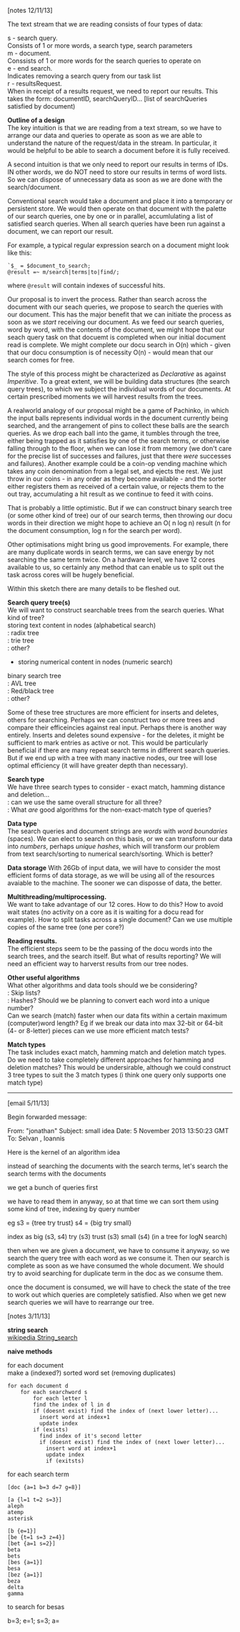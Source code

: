 [notes 12/11/13]

The text stream that we are reading consists of four types of data:

s - search query.   
Consists of 1 or more words, a search type, search parameters  
m - document.   
Conssists of 1 or more words for the search queries to operate on  
e - end search.   
Indicates removing a search query from our task list  
r - resultsRequest.   
When in receipt of a results request, we need to report our results. This takes the form:
documentID, searchQueryID... [list of searchQueries satisfied by document)


__Outline of a design__  
The key intuition is that we are reading from a text stream, so we have to arrange our data and queries to operate as soon as we are able to understand the nature of the request/data in the stream. In particular, it would be helpful to be able to search a document before it is fully received.

A second intuition is that we only need to report our results in terms of IDs. IN other words, we do NOT need to store our results in terms of word lists. So we can dispose of unnecessary data as soon as we are done with the search/document.

Conventional search would take a document and place it into a temporary or persistent store. We would then operate on that document with the palette of our search queries, one by one or in parallel, accumlulating a list of satisfied search queries. When all search queries have been run against a document, we can report our result.

For example, a typical regular expression search on a document might look like this:

	`$_ = $document_to_search;  
	@result =~ m/search|terms|to|find/;
where `@result` will contain indexes of successful hits.

Our proposal is to invert the process. Rather than search across the document with our seach queries, we propose to search the queries with our document. This has the major benefit that we can initiate the process as soon as we _start_ receiving our document. As we feed our search queries, word by word, with the contents of the document, we might hope that our seach query task on that docuemt is completed when our initial document read is complete. We might complete our docu search in O(n) which - given that our docu consumption is of necessity O(n) - would mean that our search comes for free.

The style of this process might be characterized as _Declarative_ as against _Imperitive_. To a great extent, we will be building data structures (the search query trees), to which we subject the individual words of our documents. At certain prescribed moments we will harvest results from the trees.

A realworld analogy of our proposal might be a game of Pachinko, in which the input balls represents individual words in the document currently being searched, and the arrangement of pins to collect these balls are the search queries. As we drop each ball into the game, it tumbles through the tree, either being trapped as it satisfies by one of the search terms, or otherwise  falling through to the floor, when we can lose it from memory (we don't care for the precise list of successes and failures, just that there _were_ successes and failures). Another example could be a coin-op vending machine which takes any coin denomination from a legal set, and ejects the rest. We just throw in our coins - in any order as they become available - and the sorter either registers them as received of a certain value, or rejects them to the out tray, accumulating a hit result as we continue to feed it with coins.

That is probably a little optimistic. But if we can construct binary search tree (or some other kind of tree) our of our search terms, then throwing our docu words in their direction we might hope to achieve an O( n log n) result (n for the document consumption, log n for the search per word). 

Other optimisations might bring us good improvements. For example, there are many duplicate words in search terms, we can save energy by not searching the same term twice. On a hardware level, we have 12 cores available to us, so certainly any method that can enable us to split out the task across cores will be hugely beneficial. 

Within this sketch there are many details to be fleshed out.

__Search query tree(s)__  
We will want to construct searchable trees from the search queries. What kind of tree?  
storing text content in nodes (alphabetical search)  
: radix tree  
: trie tree  
: other?  
- storing numerical content in nodes (numeric search)  

binary search tree  
: AVL tree  
: Red/black tree  
: other?  

Some of these tree structures are more efficient for inserts and deletes, others for searching. Perhaps we can construct two or more trees and compare their efficeincies against real input. Perhaps there is another way entirely. Inserts and deletes sound expensive - for the deletes, it might be sufficient to mark entries as active or not. This would be particularly beneficial if there are many repeat search terms in different search queries. But if we end up with a tree with many inactive nodes, our tree will lose optimal efficiency (it will have greater depth than necessary).


__Search type__   
We have three search types to consider - exact match, hamming distance and deletion...   
: can we use the same overall structure for all three?   
: What _are_ good algorithms for the non-exact-match type of queries?  


__Data type__  
The search queries and document strings are _words_ with _word boundaries_ (spaces). We can elect to search on this basis, or we can transform our data into _numbers_, perhaps _unique hashes_, which will transform our problem from text search/sorting to numerical search/sorting. Which is better?

__Data storage__
With 26Gb of input data, we will have to consider the most efficient forms of data storage, as we will be using all of the resources avaiable to the machine. The sooner we can disposse of data, the better.  

__Multithreading/multiprocessing.__   
We want to take advantage of our 12 cores. How to do this? How to avoid wait states (no activity on a core as it is waiting for a docu read for example). How to split tasks across a single document? Can we use multiple copies of the same tree (one per core?)

__Reading results.__   
The efficient steps seem to be the passing of the docu words into the search trees, and the search itself. But what of results reporting? We will need an efficient way to harverst results from our tree nodes.

__Other useful algorithms__  
What other algorithms and data tools should we be considering?   
: Skip lists?  
: Hashes? Should we be planning to convert each word into a unique number?  
Can we search (match) faster when our data fits within a certain maximum (computer)word length? Eg if we break our data into max 32-bit or 64-bit (4- or 8-letter) pieces can we use more efficient match tests?

__Match types__  
The task includes exact match, hamming match and deletion match types. Do we need to take completely different approaches for hamming and deletion matches? This would be undersirable, although we could construct 3 tree types to suit the 3 match types (i think one query only supports one match type)


----

[email 5/11/13] 


Begin forwarded message:

From: "jonathan" 
Subject: small idea
Date: 5 November 2013 13:50:23 GMT
To: Selvan , Ioannis

Here is the kernel of an algorithm idea

instead of searching the documents with the search terms, let's search the search terms with the documents


we get a bunch of queries first

we have to read them in anyway, so at that time we can sort them using some kind of tree, indexing by query number

eg s3 = {tree try trust}
s4 = {big try small}

index as big (s3, s4) try (s3) trust (s3) small (s4)
(in a tree for logN search)

then when we are given a document, we have to consume it anyway, so we search the query tree with each word as we consume it. Then our search is complete as soon as we have consumed the whole document. We should try to avoid searching for duplicate term in the doc as we consume them.

once the document is consumed, we will have to check the state of the tree to work out which queries are completely satisfied. Also when we get new search queries we will have to rearrange our tree.





[notes 3/11/13]

__string search__  
[wikipedia String_search](https://en.wikipedia.org/wiki/String_search)


__naive methods__

for each document  
make a (indexed?) sorted word set (removing duplicates)

	for each document d
		for each searchword s
			for each letter l
			find the index of l in d
			if (doesnt exist) find the index of (next lower letter)...
			  insert word at index+1
			  update index
			if (exists) 
			  find index of it's second letter
			  if (doesnt exist) find the index of (next lower letter)...
			    insert word at index+1
			    update index
			    if (exitsts)
			    
	


for each search term

	
	
	[doc {a=1 b=3 d=7 g=8}]
	
	[a {l=1 t=2 s=3}]
	aleph
	atemp
	asterisk
	
	[b {e=1}]
	[be {t=1 s=3 z=4}]
	[bet {a=1 s=2}]
	beta
	bets
	[bes {a=1}]
	besa
	[bez {a=1}]
	beza
	delta
	gamma
	


to search for besas

b=3; e=1; s=3; a=